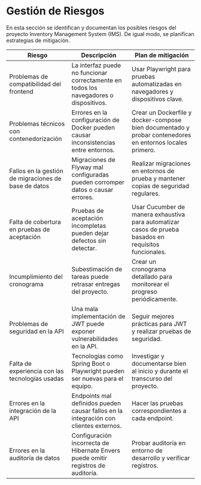 # Gestión de Riesgos

En esta sección se identifican y documentan los posibles riesgos del proyecto Inventory Management System (IMS). De igual modo, se planifican estrategias de mitigación.

| **Riesgo**                                           | **Descripción**                                                                       | **Plan de mitigación**                                                                                   |
| ---------------------------------------------------- | ------------------------------------------------------------------------------------- | -------------------------------------------------------------------------------------------------------- |
| Problemas de compatibilidad del frontend             | La interfaz puede no funcionar correctamente en todos los navegadores o dispositivos. | Usar Playwright para pruebas automatizadas en navegadores y dispositivos clave.                          |
| Problemas técnicos con contenedorización             | Errores en la configuración de Docker pueden causar inconsistencias entre entornos.   | Crear un Dockerfile y docker-compose bien documentado y probar contenedores en entornos locales primero. |
| Fallos en la gestión de migraciones de base de datos | Migraciones de Flyway mal configuradas pueden corromper datos o causar errores.       | Realizar migraciones en entornos de prueba y mantener copias de seguridad regulares.                     |
| Falta de cobertura en pruebas de aceptación          | Pruebas de aceptación incompletas pueden dejar defectos sin detectar.                 | Usar Cucumber de manera exhaustiva para automatizar casos de prueba basados en requisitos funcionales.   |
| Incumplimiento del cronograma                        | Subestimación de tareas puede retrasar entregas del proyecto.                         | Crear un cronograma detallado para monitorear el progreso periódicamente.                                |
| Problemas de seguridad en la API                     | Una mala implementación de JWT puede exponer vulnerabilidades en la API.              | Seguir mejores prácticas para JWT y realizar pruebas de seguridad.                                       |
| Falta de experiencia con las tecnologías usadas      | Tecnologías como Spring Boot o Playwright pueden ser nuevas para el equipo.           | Investigar y documentarse bien al inicio y durante el transcurso del proyecto.                           |
| Errores en la integración de la API                  | Endpoints mal definidos pueden causar fallos en la integración con clientes externos. | Hacer las pruebas correspondientes a cada endpoint.                                                      |
| Errores en la auditoría de datos                     | Configuración incorrecta de Hibernate Envers puede omitir registros de auditoría.     | Probar auditoría en entorno de desarrollo y verificar registros.                                         |
